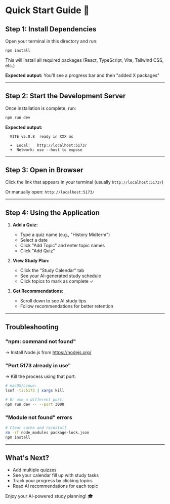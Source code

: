 # Quick Start Guide 🚀

## Step 1: Install Dependencies

Open your terminal in this directory and run:

```bash
npm install
```

This will install all required packages (React, TypeScript, Vite, Tailwind CSS, etc.)

**Expected output:** You'll see a progress bar and then "added X packages"

---

## Step 2: Start the Development Server

Once installation is complete, run:

```bash
npm run dev
```

**Expected output:**
```
  VITE v5.0.8  ready in XXX ms

  ➜  Local:   http://localhost:5173/
  ➜  Network: use --host to expose
```

---

## Step 3: Open in Browser

Click the link that appears in your terminal (usually `http://localhost:5173/`)

Or manually open: `http://localhost:5173/`

---

## Step 4: Using the Application

1. **Add a Quiz:**
   - Type a quiz name (e.g., "History Midterm")
   - Select a date
   - Click "Add Topic" and enter topic names
   - Click "Add Quiz"

2. **View Study Plan:**
   - Click the "Study Calendar" tab
   - See your AI-generated study schedule
   - Click topics to mark as complete ✓

3. **Get Recommendations:**
   - Scroll down to see AI study tips
   - Follow recommendations for better retention

---

## Troubleshooting

### "npm: command not found"
→ Install Node.js from https://nodejs.org/

### "Port 5173 already in use"
→ Kill the process using that port:
```bash
# macOS/Linux:
lsof -ti:5173 | xargs kill

# Or use a different port:
npm run dev -- --port 3000
```

### "Module not found" errors
```bash
# Clear cache and reinstall
rm -rf node_modules package-lock.json
npm install
```

---

## What's Next?

- Add multiple quizzes
- See your calendar fill up with study tasks
- Track your progress by clicking topics
- Read AI recommendations for each topic

Enjoy your AI-powered study planning! 🎓

